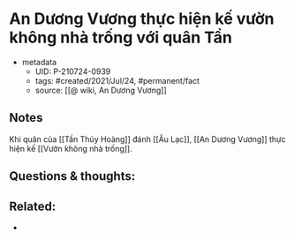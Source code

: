 # An Dương Vương thực hiện kế vườn không nhà trống với quân Tần

- metadata
	- UID: P-210724-0939
	- tags: #created/2021/Jul/24, #permanent/fact 
	- source: [[@ wiki, An Dương Vương]]

## Notes
Khi quân của [[Tần Thủy Hoàng]] đánh [[Âu Lạc]], [[An Dương Vương]] thực hiện kế [[Vườn không nhà trống]].

## Questions & thoughts:

## Related:
- 